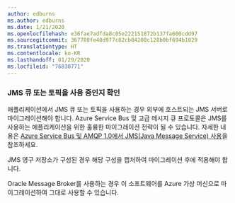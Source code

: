 ```yaml
---
author: edburns
ms.author: edburns
ms.date: 1/21/2020
ms.openlocfilehash: e36fae7adfda8c05e222151872b137fa600cdd97
ms.sourcegitcommit: 367780fe48d977c82cb84208c128b0bf694b1029
ms.translationtype: HT
ms.contentlocale: ko-KR
ms.lasthandoff: 01/29/2020
ms.locfileid: "76830771"
---
```

### <a name="determine-whether-jms-queues-or-topics-are-in-use"></a>JMS 큐 또는 토픽을 사용 중인지 확인

애플리케이션에서 JMS 큐 또는 토픽을 사용하는 경우 외부에 호스트되는 JMS 서버로 마이그레이션해야 합니다. Azure Service Bus 및 고급 메시지 큐 프로토콜은 JMS를 사용하는 애플리케이션을 위한 훌륭한 마이그레이션 전략이 될 수 있습니다. 자세한 내용은 [Azure Service Bus 및 AMQP 1.0에서 JMS(Java Message Service) 사용](/azure/service-bus-messaging/service-bus-java-how-to-use-jms-api-amqp)을 참조하세요.

JMS 영구 저장소가 구성된 경우 해당 구성을 캡처하여 마이그레이션 후에 적용해야 합니다.

Oracle Message Broker를 사용하는 경우 이 소프트웨어를 Azure 가상 머신으로 마이그레이션하여 그대로 사용할 수 있습니다.
